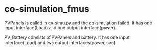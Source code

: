 # co-simulation_fmus

PVPanels is called in co-simu.py and the co-simulation failed.
It has one input interface(Load) and one output interface(power).


PV_Battery consists of PVPanels and battery. 
It has one input interface(Load) and two output interfaces(power, soc)

